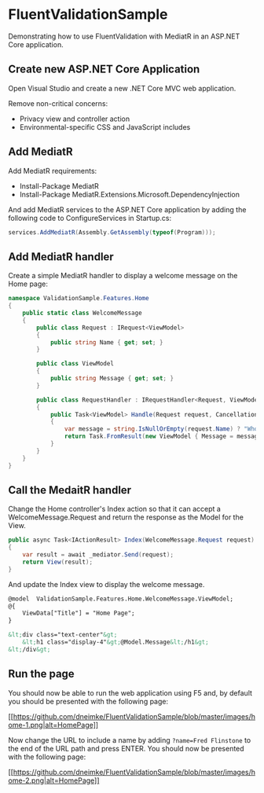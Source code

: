 # FluentValidationSample
Demonstrating how to use FluentValidation with MediatR in an ASP.NET Core application.

## Create new ASP.NET Core Application

Open Visual Studio and create a new .NET Core MVC web application.

Remove non-critical concerns:

* Privacy view and controller action
* Environmental-specific CSS and JavaScript includes

## Add MediatR

Add MediatR requirements:

* Install-Package MediatR
* Install-Package MediatR.Extensions.Microsoft.DependencyInjection

And add MediatR services to the ASP.NET Core application by adding the following code to ConfigureServices in Startup.cs:

```csharp
services.AddMediatR(Assembly.GetAssembly(typeof(Program)));
```

## Add MediatR handler

Create a simple MediatR handler to display a welcome message on the Home page:

```csharp
namespace ValidationSample.Features.Home
{
    public static class WelcomeMessage
    {
        public class Request : IRequest<ViewModel>
        {
            public string Name { get; set; }
        }

        public class ViewModel
        {
            public string Message { get; set; }
        }

        public class RequestHandler : IRequestHandler<Request, ViewModel>
        {
            public Task<ViewModel> Handle(Request request, CancellationToken cancellationToken)
            {
                var message = string.IsNullOrEmpty(request.Name) ? "Who are you?" : $"Hello {request.Name}";
                return Task.FromResult(new ViewModel { Message = message });
            }
        }
    }
}
```

## Call the MedaitR handler

Change the Home controller's Index action so that it can accept a WelcomeMessage.Request and return the response
as the Model for the View.

```csharp
public async Task<IActionResult> Index(WelcomeMessage.Request request)
{
    var result = await _mediator.Send(request);
    return View(result);
}
```

And update the Index view to display the welcome message.

```html
@model  ValidationSample.Features.Home.WelcomeMessage.ViewModel;
@{
    ViewData["Title"] = "Home Page";
}

&lt;div class="text-center"&gt;
    &lt;h1 class="display-4"&gt;@Model.Message&lt;/h1&gt;
&lt;/div&gt;
```

## Run the page

You should now be able to run the web application using F5 and, by default you should be presented with 
the following page:

[[https://github.com/dneimke/FluentValidationSample/blob/master/images/home-1.png|alt=HomePage]]

Now change the URL to include a name by adding ```?name=Fred Flinstone``` to the end of the URL path and 
press ENTER.  You should now be presented with the following page:

[[https://github.com/dneimke/FluentValidationSample/blob/master/images/home-2.png|alt=HomePage]]

